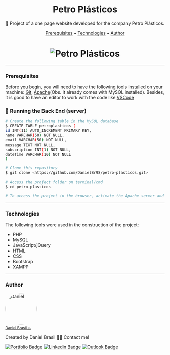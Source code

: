 <!--<h1 align="center">
    <a target="blank" href="https://bit.ly/petroplasticos">🔗 Petro Plásticos</a>
</h1>-->
<h1 align="center">
    Petro Plásticos
</h1>

<p align="center">📌 Project of a one page website developed for the company Petro Plásticos.</p>

<p align="center">
 <a href="#prerequisites">Prerequisites</a> • 
 <a href="#technologies">Technologies</a> • 
 <a href="#author">Author</a>
</p>

<!--<h1 align="center">
  <a target="blank" href="https://bit.ly/petroplasticos"><img alt="Petro Plásticos" title="Petro Plásticos" src="https://user-images.githubusercontent.com/43521892/104857440-6899ac00-58f7-11eb-89df-c67419314d74.png"/></a>
</h1>-->
<h1 align="center">
  <img alt="Petro Plásticos" title="Petro Plásticos" src="https://user-images.githubusercontent.com/43521892/104857440-6899ac00-58f7-11eb-89df-c67419314d74.png"/>
</h1>

---
### Prerequisites

Before you begin, you will need to have the following tools installed on your machine:
[Git](https://git-scm.com), [Apache](https://www.apachefriends.org/index.html)(Obs. It already comes with MySQL installed). 
Besides, it is good to have an editor to work with the code like [VSCode](https://code.visualstudio.com/)

### 🎲 Running the Back End (server)

```bash
# Create the following table in the MySQL database
$ CREATE TABLE petroplasticos (
id INT(11) AUTO_INCREMENT PRIMARY KEY,
name VARCHAR(50) NOT NULL,
email VARCHAR(50) NOT NULL,
message TEXT NOT NULL,
subscription INT(1) NOT NULL,
dateTime VARCHAR(10) NOT NULL
)

# Clone this repository
$ git clone <https://github.com/DanielBr98/petro-plasticos.git>

# Access the project folder on terminal/cmd
$ cd petro-plasticos

# To access the project in the browser, activate the Apache server and the MySQL, and then go to <http://localhost/exchange-rates/>
```

---
### Technologies

The following tools were used in the construction of the project:

- PHP
- MySQL
- JavaScript/jQuery
- HTML
- CSS
- Bootstrap
- XAMPP

---
### Author

<a href="https://danielbrasil.netlify.app/">
    <img style="border-radius: 50%;" src="https://avatars1.githubusercontent.com/u/43521892?s=460&u=a046dc36c1027811da0f562d64ea2fab5cab97de&v=4" width="100px;" alt="Daniel"/><a/><br>
<a href="https://danielbrasil.netlify.app/" title="Daniel Brasil"><small>Daniel Brasil 💥</small></a>

Created by Daniel Brasil 👋🏽 Contact me!

[![Portfolio Badge](https://img.shields.io/badge/-Portfolio-black?style=flat-square&link=https://danielbrasil.netlify.app/)](https://danielbrasil.netlify.app/)
[![Linkedin Badge](https://img.shields.io/badge/-Daniel-blue?style=flat-square&logo=Linkedin&logoColor=white&link=https://www.linkedin.com/in/daniel-brasil-de-lima-a9b61a143/)](https://www.linkedin.com/in/daniel-brasil-de-lima-a9b61a143/) 
[![Outlook Badge](https://img.shields.io/badge/-danielbrasild10@hotmail.com-blue?style=flat-square&link=mailto:danielbrasild10@hotmail.com)](mailto:danielbrasild10@hotmail.com)

